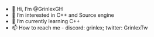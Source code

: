 - 👋 Hi, I’m @GrinlexGH
- 👀 I’m interested in C++ and Source engine
- 🌱 I’m currently learning C++
- 📫 How to reach me - discord: grinlex; twitter: GrinlexTw

<!---
GrinlexGH/GrinlexGH is a ✨ special ✨ repository because its `README.md` (this file) appears on your GitHub profile.
You can click the Preview link to take a look at your changes.
--->
